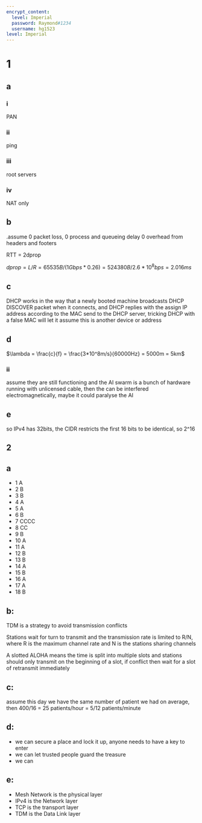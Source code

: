 ```yaml
---
encrypt_content:
  level: Imperial
  password: Raymond#1234
  username: hg1523
level: Imperial
---
```

# 1
## a
### i
PAN

### ii
ping

### iii
root servers

### iv
NAT only

## b
.assume 0 packet loss, 0 process and queueing delay 0 overhead from headers and footers

RTT = 2dprop

$dprop = L/R = 65535B/(1Gbps*0.26) = 524380B/2.6*10^8bps = 2.016ms$
## c
DHCP works in the way that a newly booted machine broadcasts DHCP DISCOVER packet when it connects, and DHCP replies with the assign IP address according to the MAC send to the DHCP server, tricking DHCP with a false MAC will let it assume this is another device or address

## d
$\lambda = \frac{c}{f} = \frac{3*10^8m/s}{60000Hz} = 5000m = 5km$

### ii
assume they are still functioning and the AI swarm is a bunch of hardware running with unlicensed cable, then the can be interfered electromagnetically, maybe it could paralyse the AI

## e
so IPv4 has 32bits, the CIDR restricts the first 16 bits to be identical, so 2^16


## 2
## a
- 1 A
- 2 B
- 3 B
- 4 A
- 5 A
- 6 B
- 7 CCCC
- 8 CC
- 9 B
- 10 A
- 11 A
- 12 B
- 13 B
- 14 A
- 15 B
- 16 A
- 17 A
- 18 B
## b:
TDM is a strategy to avoid transmission conflicts

Stations wait for turn to transmit and the transmission rate is limited to R/N, where R is the maximum channel rate and N is the stations sharing channels

A slotted ALOHA means the time is split into multiple slots and stations should only transmit on the beginning of a slot, if conflict then wait for a slot of retransmit immediately

## c:
assume this day we have the same number of patient we had on average, then 400/16 = 25 patients/hour = 5/12 patients/minute

## d:
- we can secure a place and lock it up, anyone needs to have a key to enter
- we can let trusted people guard the treasure
- we can 
## e:
- Mesh Network is the physical layer
- IPv4 is the Network layer
- TCP is the transport layer
- TDM is the Data Link layer
